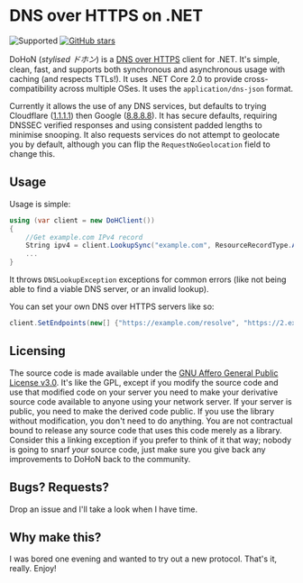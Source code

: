 # DNS over HTTPS on .NET

![Supported](https://img.shields.io/badge/supported-yes%20(2021)-brightgreen)
[![GitHub stars](https://img.shields.io/github/stars/Rushyo/DoHon.svg?style=social&label=Star&maxAge=2592000)](https://GitHub.com/Rushyo/DoHon/stargazers/)

DoHoN (*stylised ドホン*) is a [DNS over HTTPS](https://developers.cloudflare.com/1.1.1.1/dns-over-https/) client for .NET. It's simple, clean, fast, and supports both synchronous and asynchronous usage with caching (and respects TTLs!). It uses .NET Core 2.0 to provide cross-compatibility across multiple OSes. It uses the `application/dns-json` format.

Currently it allows the use of any DNS services, but defaults to trying Cloudflare ([1.1.1.1](https://developers.cloudflare.com/1.1.1.1/what-is-1.1.1.1/)) then Google ([8.8.8.8](https://developers.google.com/speed/public-dns/docs/using)). It has secure defaults, requiring DNSSEC verified responses and using consistent padded lengths to minimise snooping. It also requests services do not attempt to geolocate you by default, although you can flip the `RequestNoGeolocation` field to change this.

## Usage

Usage is simple:

```csharp
using (var client = new DoHClient())
{
    //Get example.com IPv4 record
    String ipv4 = client.LookupSync("example.com", ResourceRecordType.A).First().Data;
    ...
}
```

It throws `DNSLookupException` exceptions for common errors (like not being able to find a viable DNS server, or an invalid lookup).

You can set your own DNS over HTTPS servers like so:

```csharp
client.SetEndpoints(new[] {"https://example.com/resolve", "https://2.example.com/resolve"});
```

## Licensing

The source code is made available under the [GNU Affero General Public License v3.0](https://www.gnu.org/licenses/agpl-3.0.en.html). It's like the GPL, except if you modify the source code and use that modified code on your server you need to make your derivative source code available to anyone using your network server. If your server is public, you need to make the derived code public. If you use the library without modification, you don't need to do anything. You are not contractual bound to release any source code that uses this code merely as a library. Consider this a linking exception if you prefer to think of it that way; nobody is going to snarf *your* source code, just make sure you give back any improvements to DoHoN back to the community.

## Bugs? Requests?

Drop an issue and I'll take a look when I have time.

## Why make this?

I was bored one evening and wanted to try out a new protocol. That's it, really. Enjoy!
